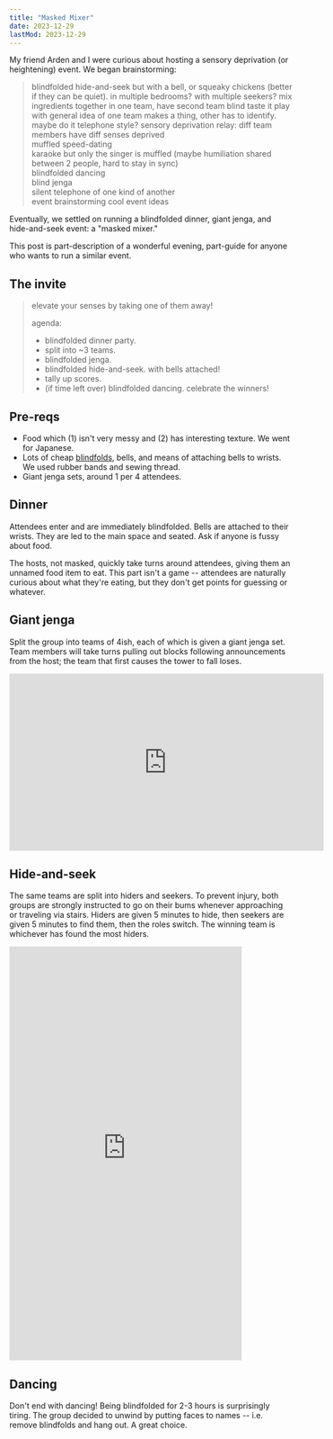 ```yaml
---
title: "Masked Mixer"
date: 2023-12-29
lastMod: 2023-12-29
---
```


My friend Arden and I were curious about hosting a sensory deprivation (or heightening) event. We began brainstorming:

> blindfolded hide-and-seek	but with a bell, or squeaky chickens (better if they can be quiet). in multiple bedrooms? with multiple seekers?
> mix ingredients together in one team, have second team blind taste it	play with general idea of one team makes a thing, other has to identify. maybe do it telephone style?
> sensory deprivation relay: diff team members have diff senses deprived	
> muffled speed-dating	
> karaoke but only the singer is muffled (maybe humiliation shared between 2 people, hard to stay in sync)	
> blindfolded dancing	
> blind jenga	
> silent telephone of one kind of another	
> event brainstorming cool event ideas	

Eventually, we settled on running a blindfolded dinner, giant jenga, and hide-and-seek event: a "masked mixer."

This post is part-description of a wonderful evening, part-guide for anyone who wants to run a similar event.

## The invite

> elevate your senses by taking one of them away!
> 
> agenda:
> - blindfolded dinner party.
> - split into ~3 teams.
> - blindfolded jenga.
> - blindfolded hide-and-seek. with bells attached!
> - tally up scores.
> - (if time left over) blindfolded dancing. celebrate the winners!

## Pre-reqs

- Food which (1) isn't very messy and (2) has interesting texture. We went for Japanese.
- Lots of cheap [blindfolds](https://www.amazon.co.uk/gp/product/B07C266LNK/ref=ppx_yo_dt_b_search_asin_title?ie=UTF8&psc=1), bells, and means of attaching bells to wrists. We used rubber bands and sewing thread.
- Giant jenga sets, around 1 per 4 attendees.

## Dinner

Attendees enter and are immediately blindfolded. Bells are attached to their wrists. They are led to the main space and seated. Ask if anyone is fussy about food.

The hosts, not masked, quickly take turns around attendees, giving them an unnamed food item to eat. This part isn't a game -- attendees are naturally curious about what they're eating, but they don't get points for guessing or whatever.

## Giant jenga

Split the group into teams of 4ish, each of which is given a giant jenga set. Team members will take turns pulling out blocks following announcements from the host; the team that first causes the tower to fall loses.

<iframe width="560" height="315" src="https://www.youtube.com/embed/pogtgN7SKY0?si=g-6r1-icvx-JWQc1" title="YouTube video player" frameborder="0" allow="accelerometer; autoplay; clipboard-write; encrypted-media; gyroscope; picture-in-picture; web-share" allowfullscreen></iframe>

## Hide-and-seek

The same teams are split into hiders and seekers. To prevent injury, both groups are strongly instructed to go on their bums whenever approaching or traveling via stairs. Hiders are given 5 minutes to hide, then seekers are given 5 minutes to find them, then the roles switch. The winning team is whichever has found the most hiders.

<iframe width="414" height="736" src="https://www.youtube.com/embed/j-hMDy1VcHs" title="Masked Mixer: Hide-And-Seek" frameborder="0" allow="accelerometer; autoplay; clipboard-write; encrypted-media; gyroscope; picture-in-picture; web-share" allowfullscreen></iframe>

## Dancing

Don't end with dancing! Being blindfolded for 2-3 hours is surprisingly tiring. The group decided to unwind by putting faces to names -- i.e. remove blindfolds and hang out. A great choice.

